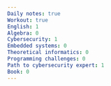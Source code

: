 ```yaml
---
Daily notes: true
Workout: true
English: 1
Algebra: 0
Cybersecurity: 1
Embedded systems: 0
Theoretical informatics: 0
Programming challenges: 0
Path to cybersecurity expert: 1
Book: 0
---
```



